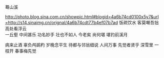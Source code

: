 蓦山溪
 
http://photo.blog.sina.com.cn/showpic.html#blogid=4a6b74cd0100x5y7&url=http://s14.sinaimg.cn/orignal/4a6b74cdt77b4ef07b7ad
饭疏饮水  客莫嘲吾拙
高处看浮云  
一丘壑  中间甚乐
功名妙手   壮也不如人
今老矣  尚何堪
堪钓前溪月
 
病来止酒
辜负鸬鹚杓
岁晚念平生  待都与邻翁细说
人间万事  先觉者贤乎 
深雪里
一枝开
春事梅先觉
